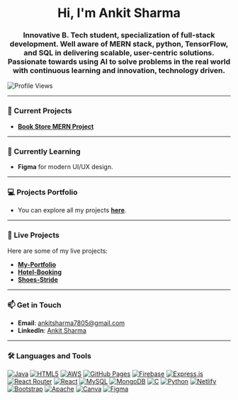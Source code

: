 <h1 align="center">Hi, I'm Ankit Sharma</h1> 
<h3 align="center">
Innovative B. Tech student, specialization of full-stack development. Well aware
of MERN stack, python, TensorFlow, and SQL in delivering scalable, user-centric solutions. Passionate
towards using AI to solve problems in the real world with continuous learning and innovation, technology driven.
</h3>

<p align="left">
  <img src="https://komarev.com/ghpvc/?username=ankitsharma38&label=Profile%20Views&color=0e75b6&style=flat" alt="Profile Views" />
</p>

---

### 🔭 Current Projects
- [**Book Store MERN Project**](https://github.com/ankitsharma38/Book_Store_MERN_Project)

---

### 🌱 Currently Learning
- **Figma** for modern UI/UX design.

---

### 💻 Projects Portfolio
- You can explore all my projects [**here**](https://github.com/ankitsharma38).

---
### 🚀 Live Projects

Here are some of my live projects:

- [**My-Portfolio**](https://ankit-sharma-a829819.netlify.app/)  
- [**Hotel-Booking**](https://rudraxhotel.netlify.app/)  
- [**Shoes-Stride**](https://shoesstride.netlify.app/)

---

### 📫 Get in Touch
- **Email**: [ankitsharma7805@gmail.com](mailto:ankitsharma7805@gmail.com)
- **LinkedIn**: [Ankit Sharma](https://linkedin.com/in/ankit-sharma-08b37a26a)

---

### 🛠️ Languages and Tools
<p align="left"> 
  <!-- Programming Languages -->
<p align="left">
  <a href="#"><img alt="Java" src="https://img.shields.io/badge/java-%23ED8B00.svg?style=for-the-badge&logo=openjdk&logoColor=white"></a>
  <a href="#"><img alt="HTML5" src="https://img.shields.io/badge/html5-%23E34F26.svg?style=for-the-badge&logo=html5&logoColor=white"></a>
  <a href="#"><img alt="AWS" src="https://img.shields.io/badge/aws-%23FF9900.svg?style=for-the-badge&logo=amazonaws&logoColor=white"></a>
  <a href="#"><img alt="GitHub Pages" src="https://img.shields.io/badge/GitHub_Pages-%23327FC7.svg?style=for-the-badge&logo=github&logoColor=white"></a>
  <a href="#"><img alt="Firebase" src="https://img.shields.io/badge/firebase-%23FFCA28.svg?style=for-the-badge&logo=firebase&logoColor=black"></a>
  <a href="#"><img alt="Express.js" src="https://img.shields.io/badge/express.js-%23404d59.svg?style=for-the-badge&logo=express&logoColor=white"></a>
  <a href="#"><img alt="React Router" src="https://img.shields.io/badge/react_router-%23CA4245.svg?style=for-the-badge&logo=react-router&logoColor=white"></a>
  <a href="#"><img alt="React" src="https://img.shields.io/badge/react-%2320232a.svg?style=for-the-badge&logo=react&logoColor=%2361DAFB"></a>
  <a href="#"><img alt="MySQL" src="https://img.shields.io/badge/mysql-%2300f.svg?style=for-the-badge&logo=mysql&logoColor=white"></a>
  <a href="#"><img alt="MongoDB" src="https://img.shields.io/badge/MongoDB-%234ea94b.svg?style=for-the-badge&logo=mongodb&logoColor=white"></a>
  <a href="#"><img alt="C" src="https://img.shields.io/badge/c-%2300599C.svg?style=for-the-badge&logo=c&logoColor=white"></a>
  <a href="#"><img alt="Python" src="https://img.shields.io/badge/python-%2314354C.svg?style=for-the-badge&logo=python&logoColor=white"></a>
  <a href="#"><img alt="Netlify" src="https://img.shields.io/badge/netlify-%23000000.svg?style=for-the-badge&logo=netlify&logoColor=#00C7B7"></a>
  <a href="#"><img alt="Bootstrap" src="https://img.shields.io/badge/bootstrap-%23563D7C.svg?style=for-the-badge&logo=bootstrap&logoColor=white"></a>
  <a href="#"><img alt="Apache" src="https://img.shields.io/badge/apache-%23D22128.svg?style=for-the-badge&logo=apache&logoColor=white"></a>
  <a href="#"><img alt="Canva" src="https://img.shields.io/badge/Canva-%2300C4CC.svg?style=for-the-badge&logo=Canva&logoColor=white"></a>
  <a href="#"><img alt="Figma" src="https://img.shields.io/badge/figma-%23F24E1E.svg?style=for-the-badge&logo=figma&logoColor=white"></a>
</p>
